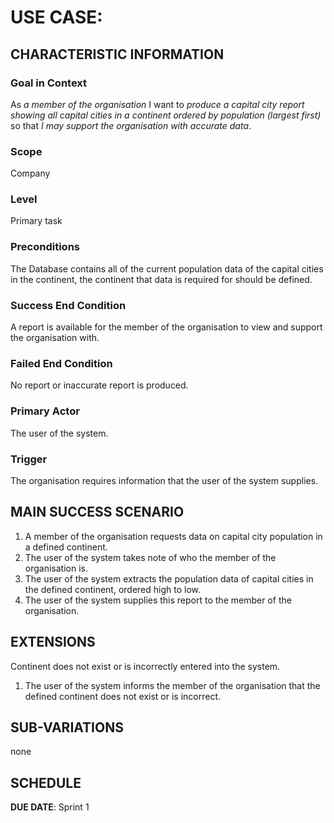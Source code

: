 # USE CASE: <number> <the name should be the goal as a short active verb phrase>

## CHARACTERISTIC INFORMATION

### Goal in Context

As *a member of the organisation* I want to *produce a capital city report showing all capital cities in a continent ordered by population (largest first)* so that *I may support the organisation with accurate data*.

### Scope

Company

### Level

Primary task

### Preconditions

The Database contains all of the current population data of the capital cities in the continent, the continent that data is required for should be defined.

### Success End Condition

A report is available for the member of the organisation to view and support the organisation with.

### Failed End Condition

No report or inaccurate report is produced.

### Primary Actor

The user of the system.

### Trigger

The organisation requires information that the user of the system supplies.

## MAIN SUCCESS SCENARIO

1. A member of the organisation requests data on capital city population in a defined continent.
2. The user of the system takes note of who the member of the organisation is.
3. The user of the system extracts the population data of capital cities in the defined continent, ordered high to low.
4. The user of the system supplies this report to the member of the organisation.

## EXTENSIONS

Continent does not exist or is incorrectly entered into the system.

1. The user of the system informs the member of the organisation that the defined continent does not exist or is incorrect.

## SUB-VARIATIONS

none

## SCHEDULE

**DUE DATE**: Sprint 1